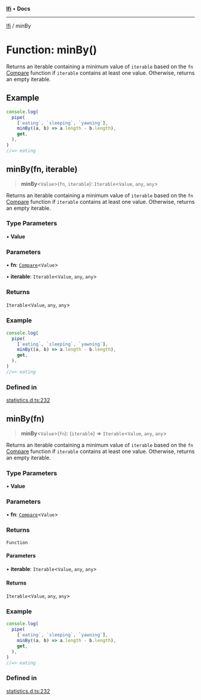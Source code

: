 [**lfi**](../readme.md) • **Docs**

---

[lfi](../globals.md) / minBy

# Function: minBy()

Returns an iterable containing a minimum value of `iterable` based on the `fn`
[Compare](../type-aliases/Compare.md) function if `iterable` contains at least
one value. Otherwise, returns an empty iterable.

## Example

```js
console.log(
  pipe(
    [`eating`, `sleeping`, `yawning`],
    minBy((a, b) => a.length - b.length),
    get,
  ),
)
//=> eating
```

## minBy(fn, iterable)

> **minBy**\<`Value`\>(`fn`, `iterable`): `Iterable`\<`Value`, `any`, `any`\>

Returns an iterable containing a minimum value of `iterable` based on the `fn`
[Compare](../type-aliases/Compare.md) function if `iterable` contains at least
one value. Otherwise, returns an empty iterable.

### Type Parameters

• **Value**

### Parameters

• **fn**: [`Compare`](../type-aliases/Compare.md)\<`Value`\>

• **iterable**: `Iterable`\<`Value`, `any`, `any`\>

### Returns

`Iterable`\<`Value`, `any`, `any`\>

### Example

```js
console.log(
  pipe(
    [`eating`, `sleeping`, `yawning`],
    minBy((a, b) => a.length - b.length),
    get,
  ),
)
//=> eating
```

### Defined in

[statistics.d.ts:232](https://github.com/TomerAberbach/lfi/blob/85d6360ac7d8f71c70f308d2ace5bc2aa99ab03d/src/operations/statistics.d.ts#L232)

## minBy(fn)

> **minBy**\<`Value`\>(`fn`): (`iterable`) => `Iterable`\<`Value`, `any`,
> `any`\>

Returns an iterable containing a minimum value of `iterable` based on the `fn`
[Compare](../type-aliases/Compare.md) function if `iterable` contains at least
one value. Otherwise, returns an empty iterable.

### Type Parameters

• **Value**

### Parameters

• **fn**: [`Compare`](../type-aliases/Compare.md)\<`Value`\>

### Returns

`Function`

#### Parameters

• **iterable**: `Iterable`\<`Value`, `any`, `any`\>

#### Returns

`Iterable`\<`Value`, `any`, `any`\>

### Example

```js
console.log(
  pipe(
    [`eating`, `sleeping`, `yawning`],
    minBy((a, b) => a.length - b.length),
    get,
  ),
)
//=> eating
```

### Defined in

[statistics.d.ts:232](https://github.com/TomerAberbach/lfi/blob/85d6360ac7d8f71c70f308d2ace5bc2aa99ab03d/src/operations/statistics.d.ts#L232)
